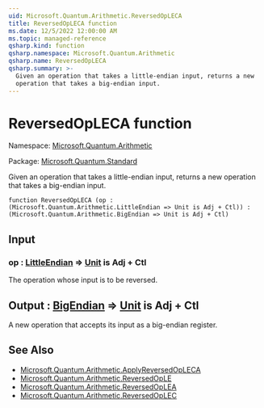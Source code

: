 ```yaml
---
uid: Microsoft.Quantum.Arithmetic.ReversedOpLECA
title: ReversedOpLECA function
ms.date: 12/5/2022 12:00:00 AM
ms.topic: managed-reference
qsharp.kind: function
qsharp.namespace: Microsoft.Quantum.Arithmetic
qsharp.name: ReversedOpLECA
qsharp.summary: >-
  Given an operation that takes a little-endian input, returns a new
  operation that takes a big-endian input.
---
```


# ReversedOpLECA function

Namespace: [Microsoft.Quantum.Arithmetic](xref:Microsoft.Quantum.Arithmetic)

Package: [Microsoft.Quantum.Standard](https://nuget.org/packages/Microsoft.Quantum.Standard)


Given an operation that takes a little-endian input, returns a newoperation that takes a big-endian input.

```qsharp
function ReversedOpLECA (op : (Microsoft.Quantum.Arithmetic.LittleEndian => Unit is Adj + Ctl)) : (Microsoft.Quantum.Arithmetic.BigEndian => Unit is Adj + Ctl)
```


## Input

### op : [LittleEndian](xref:Microsoft.Quantum.Arithmetic.LittleEndian) => [Unit](xref:microsoft.quantum.qsharp.valueliterals#unit-literal)  is Adj + Ctl

The operation whose input is to be reversed.



## Output : [BigEndian](xref:Microsoft.Quantum.Arithmetic.BigEndian) => [Unit](xref:microsoft.quantum.qsharp.valueliterals#unit-literal)  is Adj + Ctl

A new operation that accepts its input as a big-endian register.

## See Also

- [Microsoft.Quantum.Arithmetic.ApplyReversedOpLECA](xref:Microsoft.Quantum.Arithmetic.ApplyReversedOpLECA)
- [Microsoft.Quantum.Arithmetic.ReversedOpLE](xref:Microsoft.Quantum.Arithmetic.ReversedOpLE)
- [Microsoft.Quantum.Arithmetic.ReversedOpLEA](xref:Microsoft.Quantum.Arithmetic.ReversedOpLEA)
- [Microsoft.Quantum.Arithmetic.ReversedOpLEC](xref:Microsoft.Quantum.Arithmetic.ReversedOpLEC)